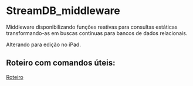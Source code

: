 # StreamDB_middleware

Middleware disponibilizando funções reativas para consultas estáticas transformando-as em buscas contínuas para bancos de dados relacionais.

Alterando para edição no iPad.

## Roteiro com comandos úteis:

[Roteiro](roteiro.md)
